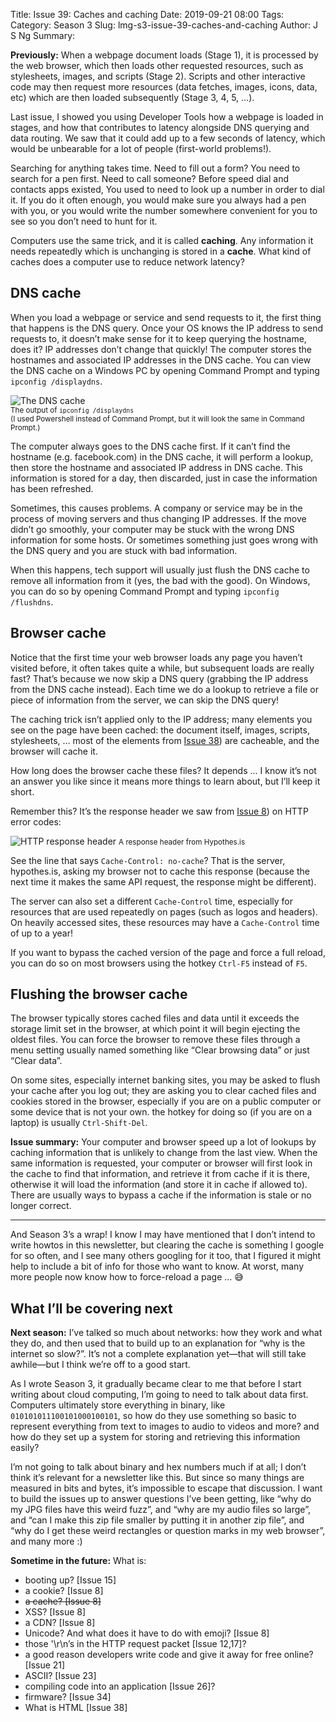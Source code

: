 Title: Issue 39: Caches and caching
Date: 2019-09-21 08:00
Tags: 
Category: Season 3
Slug: lmg-s3-issue-39-caches-and-caching
Author: J S Ng
Summary: 

**Previously:** When a webpage document loads (Stage 1), it is processed by the web browser, which then
loads other requested resources, such as stylesheets, images, and scripts (Stage 2). Scripts and other interactive code may then request more resources (data fetches, images, icons, data, etc) which are then loaded subsequently (Stage 3, 4, 5, …).

Last issue, I showed you using Developer Tools how a webpage is loaded in stages, and how that contributes to latency alongside DNS querying and data routing. We saw that it could add up to a few seconds of latency, which would be unbearable for a lot of people (first-world problems!).

Searching for anything takes time. Need to fill out a form? You need to search for a pen first. Need to call someone? Before speed dial and contacts apps existed, You used to need to look up a number in order to dial it. If you do it often enough, you would make sure you always had a pen with you, or you would write the number somewhere convenient for you to see so you don’t need to hunt for it.

Computers use the same trick, and it is called **caching**. Any information it needs repeatedly which is unchanging is stored in a **cache**. What kind of caches does a computer use to reduce network latency?

## DNS cache

When you load a webpage or service and send requests to it, the first thing that happens is the DNS query. Once your OS knows the IP address to send requests to, it doesn’t make sense for it to keep querying the hostname, does it? IP addresses don’t change that quickly! The computer stores the hostnames and associated IP addresses in the DNS cache. You can view the DNS cache on a Windows PC by opening Command Prompt and typing `ipconfig /displaydns`.


![The DNS cache](https://github.com/ngjunsiang/laymansguide/blob/release/season3/issue039/issue039_01.jpg?raw=true)<br />
<small>The output of `ipconfig /displaydns`<br />
(I used Powershell instead of Command Prompt,
but it will look the same in Command Prompt.)</small>


The computer always goes to the DNS cache first. If it can’t find the hostname (e.g. facebook.com) in the DNS cache, it will perform a lookup, then store the hostname and associated IP address in DNS cache. This information is stored for a day, then discarded, just in case the information has been refreshed.

Sometimes, this causes problems. A company or service may be in the process of moving servers and thus changing IP addresses. If the move didn’t go smoothly, your computer may be stuck with the wrong DNS information for some hosts. Or sometimes something just goes wrong with the DNS query and you are stuck with bad information.

When this happens, tech support will usually just flush the DNS cache to remove all information from it (yes, the bad with the good). On Windows, you can do so by opening Command Prompt and typing `ipconfig /flushdns`.

## Browser cache

Notice that the first time your web browser loads any page you haven’t visited before, it often takes quite a while, but subsequent loads are really fast? That’s because we now skip a DNS query (grabbing the IP address from the DNS cache instead). Each time we do a lookup to retrieve a file or piece of information from the server, we can skip the DNS query!

The caching trick isn’t applied only to the IP address; many elements you see on the page have been cached: the document itself, images, scripts, stylesheets, … most of the elements from [Issue 38]({filename}/season3/issue038/issue038.md)) are cacheable, and the browser will cache it.

How long does the browser cache these files? It depends ... I know it’s not an answer you like since it means more things to learn about, but I’ll keep it short.

Remember this? It’s the response header we saw from [Issue 8]({filename}/season1/issue008/issue008.md)) on HTTP error codes:


![HTTP response header]({attach}/season1/issue008/issue008_01.png)
<small>A response header from Hypothes.is</small>


See the line that says `Cache-Control: no-cache`? That is the server, hypothes.is, asking my browser not to cache this response (because the next time it makes the same API request, the response might be different).

The server can also set a different `Cache-Control` time, especially for resources that are used repeatedly on pages (such as logos and headers). On heavily accessed sites, these resources may have a `Cache-Control` time of up to a year!

If you want to bypass the cached version of the page and force a full reload, you can do so on most browsers using the hotkey `Ctrl-F5` instead of `F5`.

## Flushing the browser cache

The browser typically stores cached files and data until it exceeds the storage limit set in the browser, at which point it will begin ejecting the oldest files. You can force the browser to remove these files through a menu setting usually named something like “Clear browsing data” or just “Clear data”.

On some sites, especially internet banking sites, you may be asked to flush your cache after you log out; they are asking you to clear cached files and cookies stored in the browser, especially if you are on a public computer or some device that is not your own. the hotkey for doing so (if you are on a laptop) is usually `Ctrl-Shift-Del`.

**Issue summary:** Your computer and browser speed up a lot of lookups by caching information that is unlikely to change from the last view. When the same information is requested, your computer or browser will first look in the cache to find that information, and retrieve it from cache if it is there, otherwise it will load the information (and store it in cache if allowed to). There are usually ways to bypass a cache if the information is stale or no longer correct.

-----

And Season 3’s a wrap! I know I may have mentioned that I don’t intend to write howtos in this newsletter, but clearing the cache is something I google for so often, and I see many others googling for it too, that I figured it might help to include a bit of info for those who want to know. At worst, many more people now know how to force-reload a page … 😅

## What I’ll be covering next

**Next season:** I’ve talked so much about networks: how they work and what they do, and then used that to build up to an explanation for “why is the internet so slow?”. It’s not a complete explanation yet—that will still take awhile—but I think we’re off to a good start.

As I wrote Season 3, it gradually became clear to me that before I start writing about cloud computing, I’m going to need to talk about data first. Computers ultimately store everything in binary, like `010101011100101000100101`, so how do they use something so basic to represent everything from text to images to audio to videos and more? and how do they set up a system for storing and retrieving this information easily?

I’m not going to talk about binary and hex numbers much if at all; I don’t think it’s relevant for a newsletter like this. But since so many things are measured in bits and bytes, it’s impossible to escape that discussion. I want to build the issues up to answer questions I’ve been getting, like “why do my JPG files have this weird fuzz”, and “why are my audio files so large”, and “can I make this zip file smaller by putting it in another zip file”, and “why do I get these weird rectangles or question marks in my web browser”, and many more :)

**Sometime in the future:** What is:

- booting up? [Issue 15]
- a cookie? [Issue 8]
- ~~a cache? [Issue 8]~~
- XSS? [Issue 8]
- a CDN? [Issue 8]
- Unicode? And what does it have to do with emoji? [Issue 8]
- those '\r\n’s in the HTTP request packet [Issue 12,17]?
- a good reason developers write code and give it away for free online? [Issue 21]
- ASCII? [Issue 23]
- compiling code into an application [Issue 26]?
- firmware? [Issue 34]
- What is HTML [Issue 38]
